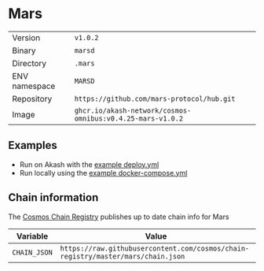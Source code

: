 # Mars

| | |
|---|---|
|Version|`v1.0.2`|
|Binary|`marsd`|
|Directory|`.mars`|
|ENV namespace|`MARSD`|
|Repository|`https://github.com/mars-protocol/hub.git`|
|Image|`ghcr.io/akash-network/cosmos-omnibus:v0.4.25-mars-v1.0.2`|

## Examples

- Run on Akash with the [example deploy.yml](./deploy.yml)
- Run locally using the [example docker-compose.yml](./docker-compose.yml)

## Chain information

The [Cosmos Chain Registry](https://github.com/cosmos/chain-registry) publishes up to date chain info for Mars

|Variable|Value|
|---|---|
|`CHAIN_JSON`|`https://raw.githubusercontent.com/cosmos/chain-registry/master/mars/chain.json`|
